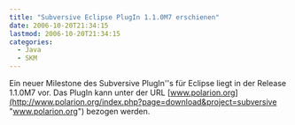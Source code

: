 ```yaml
---
title: "Subversive Eclipse PlugIn 1.1.0M7 erschienen"
date: 2006-10-20T21:34:15
lastmod: 2006-10-20T21:34:15
categories:
  - Java
  - SKM
---
```

Ein neuer Milestone des Subversive PlugIn''s für Eclipse liegt in der Release 1.1.0M7 vor. Das PlugIn kann unter der URL 
[www.polarion.org](http://www.polarion.org/index.php?page=download&project=subversive "www.polarion.org") bezogen werden.
